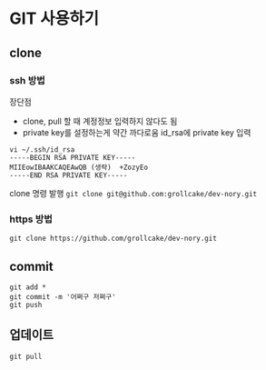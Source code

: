 # GIT 사용하기
## clone
### ssh 방법
장단점
* clone, pull 할 때 계정정보 입력하지 않다도 됨
* private key를 설정하는게 약간 까다로움
id_rsa에 private key 입력
```
vi ~/.ssh/id_rsa
-----BEGIN RSA PRIVATE KEY-----
MIIEowIBAAKCAQEAwQB (생략)  +ZozyEo
-----END RSA PRIVATE KEY-----
```
clone 명령 발행
`git clone git@github.com:grollcake/dev-nory.git`
### https 방법
`git clone https://github.com/grollcake/dev-nory.git`
## commit
```
git add *
git commit -m '어쩌구 저쩌구'
git push
```
## 업데이트
```
git pull
```
